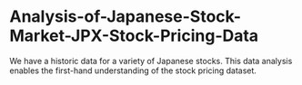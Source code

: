 # Analysis-of-Japanese-Stock-Market-JPX-Stock-Pricing-Data
We have a historic data for a variety of Japanese stocks. This data analysis enables the first-hand understanding of the stock pricing dataset.
